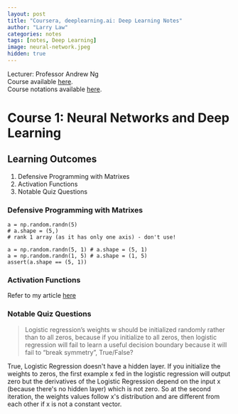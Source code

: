 ```yaml
---
layout: post
title: "Coursera, deeplearning.ai: Deep Learning Notes"
author: "Larry Law"
categories: notes
tags: [notes, Deep Learning]
image: neural-network.jpeg
hidden: true
---
```

Lecturer: Professor Andrew Ng <br>
Course available [here](https://www.coursera.org/specializations/deep-learning).<br>
Course notations available [here](https://d3c33hcgiwev3.cloudfront.net/_106ac679d8102f2bee614cc67e9e5212_deep-learning-notation.pdf?Expires=1578096000&Signature=GpoeRBwFaUWIr5ryWYRyovABkIaqsTUJiplq4Fh-5BSyeHNZ~8hVirdtULblmZFvyYdVcWvZnC-soZilkuXf0rGgMs~uCGjPwoK7TFTcG6l5AaHen-86m-teuS37zFdeR0doeUzqX-jkAlhkqwZjPr7epdFBrnjrgiFp9GZXE7k_&Key-Pair-Id=APKAJLTNE6QMUY6HBC5A).


<!-- ## Table of Contents
Week 1:

1. Rectify: Taking a max of 0 which is why you get a function shape like this
2. Online advertising: lucrative app
3. Why sigmoid over relu? 
<!-- Relu function greater than 1? 
https://www.coursera.org/learn/neural-networks-deep-learning/discussions/weeks/1/threads/bJAuE_qXSgqQLhP6l9oKnQ-->


# Course 1: Neural Networks and Deep Learning
## Learning Outcomes
1. Defensive Programming with Matrixes
2. Activation Functions
3. Notable Quiz Questions

### Defensive Programming with Matrixes
```
a = np.random.randn(5) 
# a.shape = (5,) 
# rank 1 array (as it has only one axis) - don't use!

a = np.random.randn(5, 1) # a.shape = (5, 1)
a = np.random.randn(1, 5) # a.shape = (1, 5)
assert(a.shape == (5, 1))
```

### Activation Functions
Refer to my article [here](/articles/comparison-between-activation-functions.html)

### Notable Quiz Questions
> Logistic regression’s weights w should be initialized randomly rather than to all zeros, because if you initialize to all zeros, then logistic regression will fail to learn a useful decision boundary because it will fail to “break symmetry”, True/False?

True, Logistic Regression doesn't have a hidden layer. If you initialize the weights to zeros, the first example x fed in the logistic regression will output zero but the derivatives of the Logistic Regression depend on the input x (because there's no hidden layer) which is not zero. So at the second iteration, the weights values follow x's distribution and are different from each other if x is not a constant vector.
